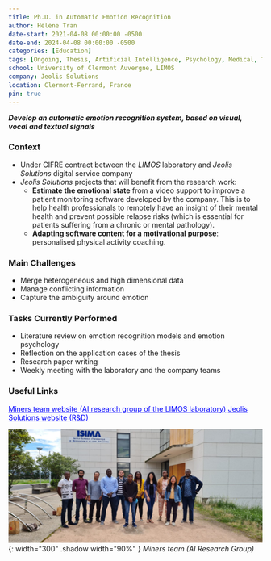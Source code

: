 ```yaml
---
title: Ph.D. in Automatic Emotion Recognition
author: Hélène Tran
date-start: 2021-04-08 00:00:00 -0500
date-end: 2024-04-08 00:00:00 -0500
categories: [Education]
tags: [Ongoing, Thesis, Artificial Intelligence, Psychology, Medical, Teamwork, Project Management]
school: University of Clermont Auvergne, LIMOS
company: Jeolis Solutions
location: Clermont-Ferrand, France
pin: true
---
```


***Develop an automatic emotion recognition system, based on visual, vocal and textual signals***

### Context 
- Under CIFRE contract between the *LIMOS* laboratory and *Jeolis Solutions* digital service company
- *Jeolis Solutions* projects that will benefit from the research work: 
    - **Estimate the emotional state** from a video support to improve a patient monitoring software developed by the company. This is to help health professionals to remotely have an insight of their mental health and prevent possible relapse risks (which is essential for patients suffering from a chronic or mental pathology).
    - **Adapting software content for a motivational purpose**: personalised physical activity coaching.
 
### Main Challenges
- Merge heterogeneous and high dimensional data
- Manage conflicting information
- Capture the ambiguity around emotion

### Tasks Currently Performed
- Literature review on emotion recognition models and emotion psychology
- Reflection on the application cases of the thesis
- Research paper writing
- Weekly meeting with the laboratory and the company teams

### Useful Links
<a class="post-tag" style="color:Blue" href="https://miners.limos.fr/">Miners team website (AI research group of the LIMOS laboratory)</a>
<a class="post-tag" style="color:Blue" href="https://www.lojelis.com/fr/recherche-developpement-innovation/">Jeolis Solutions website (R&D)</a>

![Shadow Avatar](/assets/img/posts/Miners_team.jpg){: width="300" .shadow width="90%" }
_Miners team (AI Research Group)_
